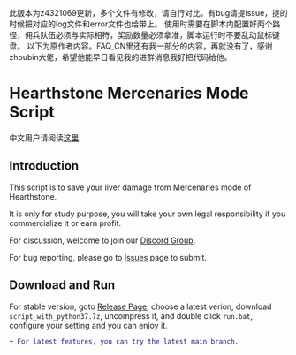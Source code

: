 此版本为z4321069更新，多个文件有修改，请自行对比。有bug请提issue，提的时候把对应的log文件和error文件也给带上。
使用时需要在脚本内配置好两个路径，佣兵队伍必须与实际相符，奖励数量必须拿准，脚本运行时不要乱动鼠标键盘。
以下为原作者内容。FAQ_CN里还有我一部分的内容，再就没有了，感谢zhoubin大佬，希望他能早日看见我的进群消息我好把代码给他。
# Hearthstone Mercenaries Mode Script

中文用户请阅读[这里](https://github.com/zhoubin-me/lushi_script/blob/main/README_CN.md)

## Introduction
This script is to save your liver damage from Mercenaries mode of Hearthstone. 

It is only for study purpose, you will take your own legal responsibility if you commercialize it or earn profit.

For discussion, welcome to join our [Discord Group](https://discord.gg/RJDxjaqp8P).

For bug reporting, please go to [Issues](https://github.com/zhoubin-me/lushi_script/issues) page to submit.

## Download and Run
For stable version, goto [Release Page](https://github.com/zhoubin-me/lushi_script/releases), choose a latest verion, download ```script_with_python37.7z```, uncompress it, and double click ```run.bat```, configure your setting and you can enjoy it.

```diff
+ For latest features, you can try the latest main branch.
```



